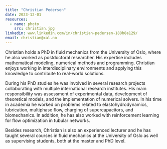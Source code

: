 ```yaml
---
title: "Christian Pedersen"
date: 2023-12-01
resources:
  - name: photo
    src: christian.jpg
linkedin: www.linkedin.com/in/christian-pedersen-188b8a129/
email: christian@xal.no
---
```


Christian holds a PhD in fluid mechanics from the University of Oslo, 
where he also worked as postdoctoral researcher. His expertise includes 
mathematical modeling, numerical methods and programming. Christian enjoys
working in interdisciplinary environments and applying this knowledge to
contribute to real-world solutions.

<!--more-->

During his PhD studies he was involved in several research projects collaborating
with multiple international research institutes. His main responsibility was assessment
of experimental data, development of theoretical models, and the
implementation of numerical solvers. In his time in academia he worked 
on problems related to elastohydrodynamics, lubrication, multiphase flow, 
charging of supercapacitors, and biomechanics.
In addition, he has also worked with reinforcement learning for flow optimization
in tubular networks.

Besides research, Christian is also an experienced lecturer and he has taught several 
courses in fluid mechanics at the University of Oslo as well as supervising students, 
both at the master and PhD level.

